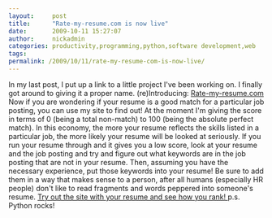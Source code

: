 ```yaml
---
layout:     post
title:      "Rate-my-resume.com is now live"
date:       2009-10-11 15:27:07
author:     nickadmin
categories: productivity,programming,python,software development,web
tags:  
permalink: /2009/10/11/rate-my-resume-com-is-now-live/
---
```

In my last post, I put up a link to a little project I've been working on. I finally got around to giving it a proper name. (re)Introducing: [Rate-my-resume.com](http://rate-my-resume.com) Now if you are wondering if your resume is a good match for a particular job posting, you can use my site to find out! At the moment I'm giving the score in terms of 0 (being a total non-match) to 100 (being the absolute perfect match). In this economy, the more your resume reflects the skills listed in a particular job, the more likely your resume will be looked at seriously. If you run your resume through and it gives you a low score, look at your resume and the job posting and try and figure out what keywords are in the job posting that are not in your resume. Then, assuming you have the necessary experience, put those keywords into your resume! Be sure to add them in a way that makes sense to a person, after all humans (especially HR people) don't like to read fragments and words peppered into someone's resume. [Try out the site with your resume and see how you rank! ](http://rate-my-resume.com) p.s. Python rocks!
<!--stackedit_data:
eyJoaXN0b3J5IjpbLTEzNDIxMDEzOTNdfQ==
-->